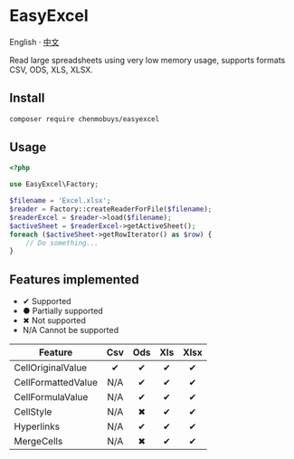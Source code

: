 # EasyExcel

English · [中文](./README-zh_CN.md)

Read large spreadsheets using very low memory usage, supports formats CSV, ODS, XLS, XLSX.

## Install

```bash
composer require chenmobuys/easyexcel
```

## Usage

```php
<?php

use EasyExcel\Factory;

$filename = 'Excel.xlsx';
$reader = Factory::createReaderForFile($filename);
$readerExcel = $reader->load($filename);
$activeSheet = $readerExcel->getActiveSheet();
foreach ($activeSheet->getRowIterator() as $row) {
    // Do something...
}
```

## Features implemented

* ✔ Supported
* ● Partially supported
* ✖ Not supported
* N/A Cannot be supported

| Feature            | Csv | Ods | Xls | Xlsx |
|--------------------|:---:|:---:|:---:|:----:|
| CellOriginalValue  |  ✔  |  ✔  |  ✔  |  ✔   |
| CellFormattedValue | N/A |  ✔  |  ✔  |  ✔   |
| CellFormulaValue   | N/A |  ✔  |  ✔  |  ✔   |
| CellStyle          | N/A |  ✖  |  ✔  |  ✔   |
| Hyperlinks         | N/A |  ✔  |  ✔  |  ✔   |
| MergeCells         | N/A |  ✖  |  ✔  |  ✔   |
